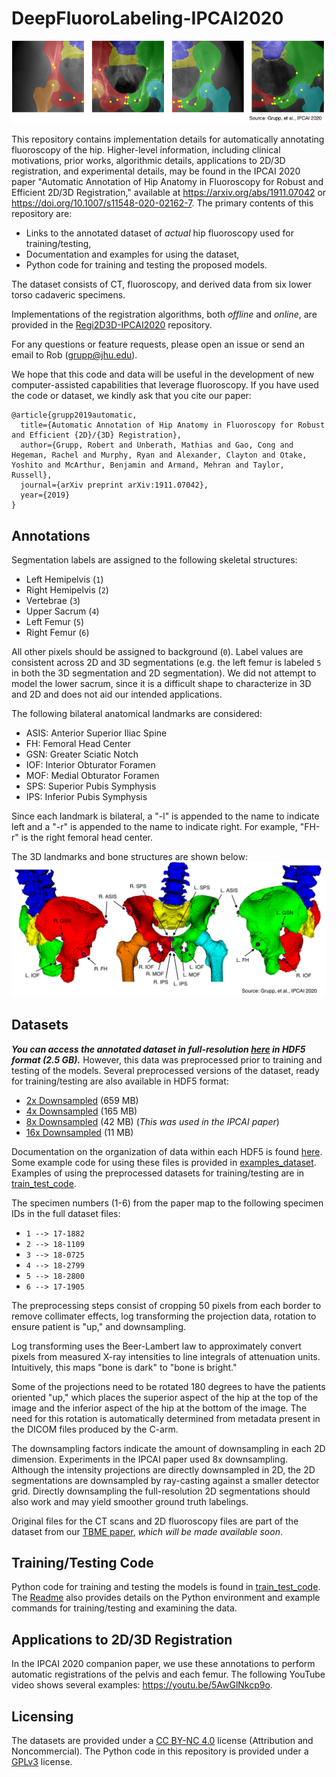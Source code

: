 # DeepFluoroLabeling-IPCAI2020
![Example Ground Truth Annotations](example_gt_labels.png)

This repository contains implementation details for automatically annotating fluoroscopy of the hip.
Higher-level information, including clinical motivations, prior works, algorithmic details, applications to 2D/3D registration, and experimental details, may be found in the IPCAI 2020 paper "Automatic Annotation of Hip Anatomy in Fluoroscopy for Robust and Efficient 2D/3D Registration," available at https://arxiv.org/abs/1911.07042 or https://doi.org/10.1007/s11548-020-02162-7.
The primary contents of this repository are:
- Links to the annotated dataset of *actual* hip fluoroscopy used for training/testing,
- Documentation and examples for using the dataset,
- Python code for training and testing the proposed models.

The dataset consists of CT, fluoroscopy, and derived data from six lower torso cadaveric specimens.

Implementations of the registration algorithms, both *offline* and *online*, are provided in the [Regi2D3D-IPCAI2020](https://github.com/rg2/Regi2D3D-IPCAI2020) repository.

For any questions or feature requests, please open an issue or send an email to Rob (grupp@jhu.edu).

We hope that this code and data will be useful in the development of new computer-assisted capabilities that leverage fluoroscopy.
If you have used the code or dataset, we kindly ask that you cite our paper:
```
@article{grupp2019automatic,
  title={Automatic Annotation of Hip Anatomy in Fluoroscopy for Robust and Efficient {2D}/{3D} Registration},
  author={Grupp, Robert and Unberath, Mathias and Gao, Cong and Hegeman, Rachel and Murphy, Ryan and Alexander, Clayton and Otake, Yoshito and McArthur, Benjamin and Armand, Mehran and Taylor, Russell},
  journal={arXiv preprint arXiv:1911.07042},
  year={2019}
}
```

## Annotations

Segmentation labels are assigned to the following skeletal structures:
- Left Hemipelvis (`1`)
- Right Hemipelvis (`2`)
- Vertebrae (`3`)
- Upper Sacrum (`4`)
- Left Femur (`5`)
- Right Femur (`6`)

All other pixels should be assigned to background (`0`).
Label values are consistent across 2D and 3D segmentations (e.g. the left femur is labeled `5` in both the 3D segmentation and 2D segmentation).
We did not attempt to model the lower sacrum, since it is a difficult shape to characterize in 3D and 2D and does not aid our intended applications.

The following bilateral anatomical landmarks are considered:
- ASIS: Anterior Superior Iliac Spine
- FH: Femoral Head Center
- GSN: Greater Sciatic Notch
- IOF: Interior Obturator Foramen
- MOF: Medial Obturator Foramen
- SPS: Superior Pubis Symphysis
- IPS: Inferior Pubis Symphysis

Since each landmark is bilateral, a "-l" is appended to the name to indicate left and a "-r" is appended to the name to indicate right.
For example, "FH-r" is the right femoral head center.

The 3D landmarks and bone structures are shown below:
![3D Annotations](example_3D_labels.png)

## Datasets

**_You can access the annotated dataset in full-resolution [here](http://tiny.cc/ipcai_2020_full_res_data) in HDF5 format (2.5 GB)._**
However, this data was preprocessed prior to training and testing of the models.
Several preprocessed versions of the dataset, ready for training/testing are also available in HDF5 format:
- [2x Downsampled](http://tiny.cc/ipcai_2020_ds_2x) (659 MB)
- [4x Downsampled](http://tiny.cc/ipcai_2020_ds_4x) (165 MB)
- [8x Downsampled](http://tiny.cc/ipcai_2020_ds_8x) (42 MB) (*This was used in the IPCAI paper*)
- [16x Downsampled](http://tiny.cc/ipcai_2020_ds_16x) (11 MB)

Documentation on the organization of data within each HDF5 is found [here](hdf5_layouts/Readme.md).
Some example code for using these files is provided in [examples_dataset](examples_dataset).
Examples of using the preprocessed datasets for training/testing are in [train_test_code](train_test_code).

The specimen numbers (1-6) from the paper map to the following specimen IDs in the full dataset files:
- `1 --> 17-1882`
- `2 --> 18-1109`
- `3 --> 18-0725`
- `4 --> 18-2799`
- `5 --> 18-2800`
- `6 --> 17-1905`

The preprocessing steps consist of cropping 50 pixels from each border to remove collimater effects, log transforming the projection data, rotation to ensure patient is "up," and downsampling. 

Log transforming uses the Beer-Lambert law to approximately convert pixels from measured X-ray intensities to line integrals of attenuation units.
Intuitively, this maps "bone is dark" to "bone is bright."

Some of the projections need to be rotated 180 degrees to have the patients oriented "up," which places the superior aspect of the hip at the top of the image and the inferior aspect of the hip at the bottom of the image.
The need for this rotation is automatically determined from metadata present in the DICOM files produced by the C-arm.

The downsampling factors indicate the amount of downsampling in each 2D dimension.
Experiments in the IPCAI paper used 8x downsampling.
Although the intensity projections are directly downsampled in 2D, the 2D segmentations are downsampled by ray-casting against a smaller detector grid.
Directly downsampling the full-resolution 2D segmentations should also work and may yield smoother ground truth labelings.

Original files for the CT scans and 2D fluoroscopy files are part of the dataset from our [TBME paper](https://arxiv.org/abs/1903.09339), *which will be made available soon*.

## Training/Testing Code

Python code for training and testing the models is found in [train_test_code](train_test_code).
The [Readme](train_test_code/Readme.md) also provides details on the Python environment and example commands for training/testing and examining the data.

## Applications to 2D/3D Registration

In the IPCAI 2020 companion paper, we use these annotations to perform automatic registrations of the pelvis and each femur.
The following YouTube video shows several examples: https://youtu.be/5AwGlNkcp9o.

## Licensing

The datasets are provided under a [CC BY-NC 4.0](http://creativecommons.org/licenses/by-nc/4.0/) license (Attribution and Noncommercial).
The Python code in this repository is provided under a [GPLv3](https://www.gnu.org/licenses/gpl-3.0.html) license.
